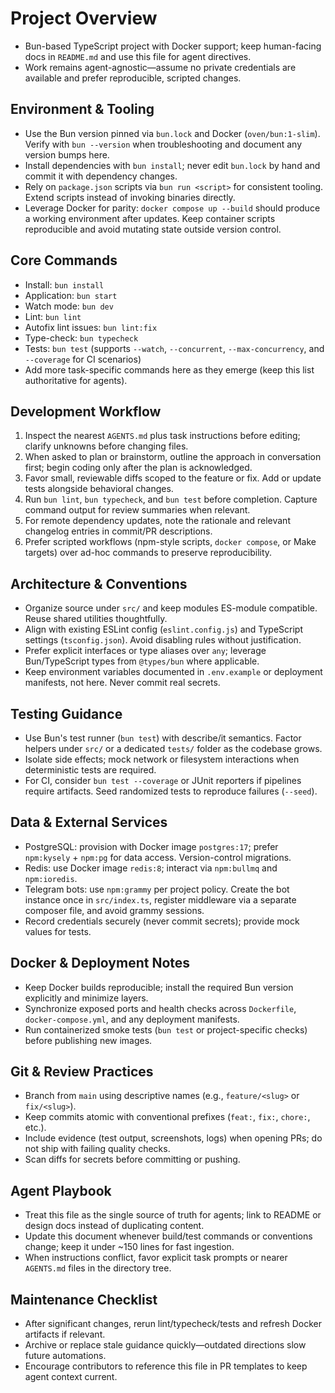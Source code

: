 # Project Overview
- Bun-based TypeScript project with Docker support; keep human-facing docs in `README.md` and use this file for agent directives.
- Work remains agent-agnostic—assume no private credentials are available and prefer reproducible, scripted changes.

## Environment & Tooling
- Use the Bun version pinned via `bun.lock` and Docker (`oven/bun:1-slim`). Verify with `bun --version` when troubleshooting and document any version bumps here.
- Install dependencies with `bun install`; never edit `bun.lock` by hand and commit it with dependency changes.
- Rely on `package.json` scripts via `bun run <script>` for consistent tooling. Extend scripts instead of invoking binaries directly.
- Leverage Docker for parity: `docker compose up --build` should produce a working environment after updates. Keep container scripts reproducible and avoid mutating state outside version control.

## Core Commands
- Install: `bun install`
- Application: `bun start`
- Watch mode: `bun dev`
- Lint: `bun lint`
- Autofix lint issues: `bun lint:fix`
- Type-check: `bun typecheck`
- Tests: `bun test` (supports `--watch`, `--concurrent`, `--max-concurrency`, and `--coverage` for CI scenarios)
- Add more task-specific commands here as they emerge (keep this list authoritative for agents).

## Development Workflow
1. Inspect the nearest `AGENTS.md` plus task instructions before editing; clarify unknowns before changing files.
2. When asked to plan or brainstorm, outline the approach in conversation first; begin coding only after the plan is acknowledged.
3. Favor small, reviewable diffs scoped to the feature or fix. Add or update tests alongside behavioral changes.
4. Run `bun lint`, `bun typecheck`, and `bun test` before completion. Capture command output for review summaries when relevant.
5. For remote dependency updates, note the rationale and relevant changelog entries in commit/PR descriptions.
6. Prefer scripted workflows (npm-style scripts, `docker compose`, or Make targets) over ad-hoc commands to preserve reproducibility.

## Architecture & Conventions
- Organize source under `src/` and keep modules ES-module compatible. Reuse shared utilities thoughtfully.
- Align with existing ESLint config (`eslint.config.js`) and TypeScript settings (`tsconfig.json`). Avoid disabling rules without justification.
- Prefer explicit interfaces or type aliases over `any`; leverage Bun/TypeScript types from `@types/bun` where applicable.
- Keep environment variables documented in `.env.example` or deployment manifests, not here. Never commit real secrets.

## Testing Guidance
- Use Bun's test runner (`bun test`) with describe/it semantics. Factor helpers under `src/` or a dedicated `tests/` folder as the codebase grows.
- Isolate side effects; mock network or filesystem interactions when deterministic tests are required.
- For CI, consider `bun test --coverage` or JUnit reporters if pipelines require artifacts. Seed randomized tests to reproduce failures (`--seed`).

## Data & External Services
- PostgreSQL: provision with Docker image `postgres:17`; prefer `npm:kysely` + `npm:pg` for data access. Version-control migrations.
- Redis: use Docker image `redis:8`; interact via `npm:bullmq` and `npm:ioredis`.
- Telegram bots: use `npm:grammy` per project policy. Create the bot instance once in `src/index.ts`, register middleware via a separate composer file, and avoid grammy sessions.
- Record credentials securely (never commit secrets); provide mock values for tests.

## Docker & Deployment Notes
- Keep Docker builds reproducible; install the required Bun version explicitly and minimize layers.
- Synchronize exposed ports and health checks across `Dockerfile`, `docker-compose.yml`, and any deployment manifests.
- Run containerized smoke tests (`bun test` or project-specific checks) before publishing new images.

## Git & Review Practices
- Branch from `main` using descriptive names (e.g., `feature/<slug>` or `fix/<slug>`).
- Keep commits atomic with conventional prefixes (`feat:`, `fix:`, `chore:`, etc.).
- Include evidence (test output, screenshots, logs) when opening PRs; do not ship with failing quality checks.
- Scan diffs for secrets before committing or pushing.

## Agent Playbook
- Treat this file as the single source of truth for agents; link to README or design docs instead of duplicating content.
- Update this document whenever build/test commands or conventions change; keep it under ~150 lines for fast ingestion.
- When instructions conflict, favor explicit task prompts or nearer `AGENTS.md` files in the directory tree.

## Maintenance Checklist
- After significant changes, rerun lint/typecheck/tests and refresh Docker artifacts if relevant.
- Archive or replace stale guidance quickly—outdated directions slow future automations.
- Encourage contributors to reference this file in PR templates to keep agent context current.
